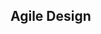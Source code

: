 <link rel="stylesheet" href="{{baseUrl}}/css/textbook.css">

<div class="website-content" id="all">

<div id="title">

## Agile Design
</div>
<div id="main">

<include src="what/embed.md" boilerplate  />

</div>

</div>
